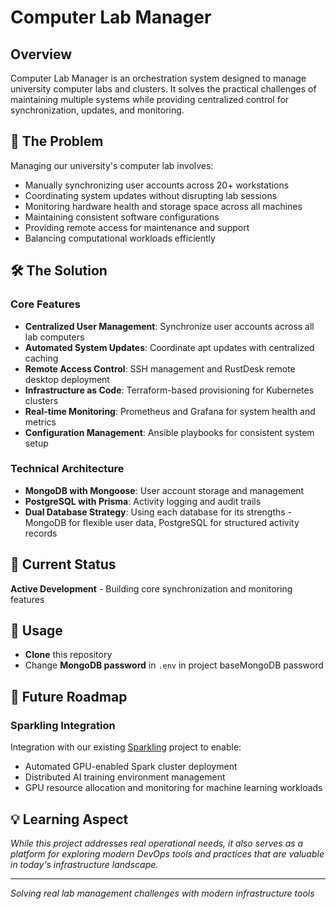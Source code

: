 # Computer Lab Manager

## Overview

Computer Lab Manager is an orchestration system designed to manage university computer labs and clusters. It solves the practical challenges of maintaining multiple systems while providing centralized control for synchronization, updates, and monitoring.

## 🎯 The Problem

Managing our university's computer lab involves:
- Manually synchronizing user accounts across 20+ workstations
- Coordinating system updates without disrupting lab sessions
- Monitoring hardware health and storage space across all machines
- Maintaining consistent software configurations
- Providing remote access for maintenance and support
- Balancing computational workloads efficiently

## 🛠 The Solution

### Core Features
- **Centralized User Management**: Synchronize user accounts across all lab computers
- **Automated System Updates**: Coordinate apt updates with centralized caching
- **Remote Access Control**: SSH management and RustDesk remote desktop deployment
- **Infrastructure as Code**: Terraform-based provisioning for Kubernetes clusters
- **Real-time Monitoring**: Prometheus and Grafana for system health and metrics
- **Configuration Management**: Ansible playbooks for consistent system setup

### Technical Architecture
- **MongoDB with Mongoose**: User account storage and management
- **PostgreSQL with Prisma**: Activity logging and audit trails
- **Dual Database Strategy**: Using each database for its strengths - MongoDB for flexible user data, PostgreSQL for structured activity records

## 🚧 Current Status
**Active Development** - Building core synchronization and monitoring features

## 📖 Usage

* **Clone** this repository
* Change **MongoDB password** in `.env` in project baseMongoDB password

## 🔮 Future Roadmap

### Sparkling Integration
Integration with our existing [Sparkling](https://github.com/monajemi-arman/sparkling) project to enable:
- Automated GPU-enabled Spark cluster deployment
- Distributed AI training environment management
- GPU resource allocation and monitoring for machine learning workloads

## 💡 Learning Aspect

*While this project addresses real operational needs, it also serves as a platform for exploring modern DevOps tools and practices that are valuable in today's infrastructure landscape.*

---

*Solving real lab management challenges with modern infrastructure tools*
